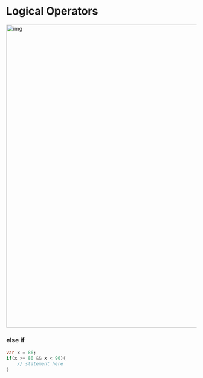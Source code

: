 # **Logical Operators**

<img src="https://user-images.githubusercontent.com/24327781/142019675-fad47104-1aae-498d-927b-9c0fc1474380.png" alt="img" width="800" />

### **else if**

```dart
var x = 86;
if(x >= 80 && x < 90){
    // statement here
}
```

